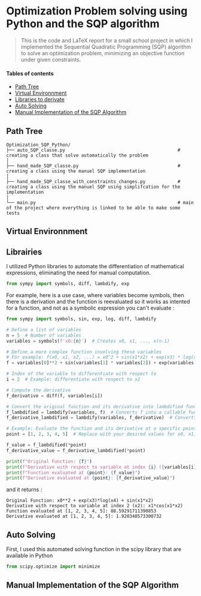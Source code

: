 # Optimization Problem solving using Python and the SQP algorithm
> This is the code and LaTeX report for a small school project in which I implemented the Sequential Quadratic Programming (SQP) algorithm to solve an optimization problem, minimizing an objective function under given constraints.

#### Tables of contents
* [Path Tree](#path-tree)
* [Virtual Environnment](#virtual-environnment)
* [Libraries to derivate](#librairies)
* [Auto Solving](#auto-solving)
* [Manual Implementation of the SQP Algorithm](#manual-implementation-of-the-SQP-algorithm)

## Path Tree
```
Optimization_SQP_Python/
├── auto_SQP_classe.py                                          # creating a class that solve automatically the problem
│
├── hand_made_SQP_classe.py                                     # creating a class using the manuel SQP implementation
│
├── hand_made_SQP_classe_with_constraints_changes.py            # creating a class using the manuel SQP using simplifcation for the implementation
│
└── main.py                                                     # main of the project where everything is linked to be able to make some tests
```

## Virtual Environnment

## Librairies
I utilized Python libraries to automate the differentiation of mathematical expressions, eliminating the need for manual computation.
```py
from sympy import symbols, diff, lambdify, exp
```
For example, here is a use case, where variables become symbols, then there is a derivation and the function is reevaluated so it works as intented for a function, and not as a symbolic expression you can't evaluate : 
```py
from sympy import symbols, sin, exp, log, diff, lambdify

# Define a list of variables
n = 5  # Number of variables
variables = symbols(f'x0:{n}')  # Creates x0, x1, ..., x(n-1)

# Define a more complex function involving these variables
# For example: f(x0, x1, x2, ...) = x0^2 + sin(x1*x2) + exp(x3) * log(x4)
f = variables[0]**2 + sin(variables[1] * variables[2]) + exp(variables[3]) * log(variables[4])

# Index of the variable to differentiate with respect to
i = 2  # Example: differentiate with respect to x2

# Compute the derivative
f_derivative = diff(f, variables[i])

# Convert the original function and its derivative into lambdified functions
f_lambdified = lambdify(variables, f)  # Converts f into a callable function
f_derivative_lambdified = lambdify(variables, f_derivative)  # Converts the derivative

# Example: Evaluate the function and its derivative at a specific point
point = [1, 2, 3, 4, 5]  # Replace with your desired values for x0, x1, ..., x(n-1)

f_value = f_lambdified(*point)
f_derivative_value = f_derivative_lambdified(*point)

print(f"Original Function: {f}")
print(f"Derivative with respect to variable at index {i} ({variables[i]}): {f_derivative}")
print(f"Function evaluated at {point}: {f_value}")
print(f"Derivative evaluated at {point}: {f_derivative_value}")
```
and it returns : 
```
Original Function: x0**2 + exp(x3)*log(x4) + sin(x1*x2)
Derivative with respect to variable at index 2 (x2): x1*cos(x1*x2)
Function evaluated at [1, 2, 3, 4, 5]: 88.59291711390853
Derivative evaluated at [1, 2, 3, 4, 5]: 1.920340573300732
```

## Auto Solving
First, I used this automated solving function in the scipy library that are available in Python
```py
from scipy.optimize import minimize
```

## Manual Implementation of the SQP Algorithm